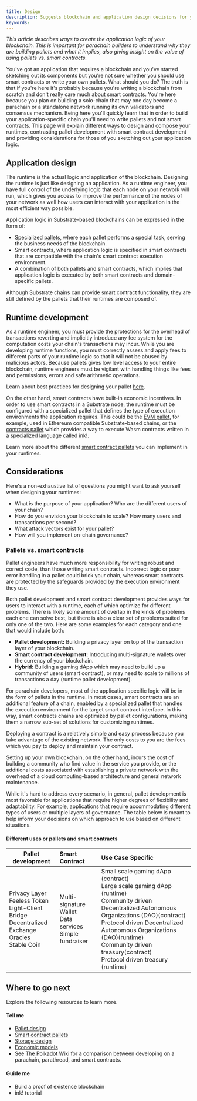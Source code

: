 ```yaml
---
title: Design
description: Suggests blockchain and application design decisions for you to consider in planning your project.
keywords:  
---
```


_This article describes ways to create the application logic of your blockchain._
_This is important for parachain builders to understand why they are building pallets and what it implies, also giving insight on the value of using pallets vs. smart contracts._

You've got an application that requires a blockchain and you've started sketching out its components but you're not sure whether you should use smart contracts or write your own pallets. 
What should you do?
The truth is that if you're here it's probably because you're writing a blockchain from scratch and don't really care much about smart contracts.
You're here because you plan on building a solo-chain that may one day become a parachain or a standalone network running its own validators and consensus mechanism.
Being here you'll quickly learn that in order to build your application-specific chain you'll need to write pallets and not smart contracts.
This page will explain different ways to design and compose your runtimes, contrasting pallet development with smart contract development and providing considerations for those of you sketching out your application logic.

## Application design

The runtime is the actual logic and application of the blockchain.
Designing the runtime is just like designing an application.
As a runtime engineer, you have full control of the underlying logic that each node on your network will run, which gives you access to improve the performance of the nodes of your network as well how users can interact with your application in the most efficient way possible.

Application logic in Substrate-based blockchains can be expressed in the form of:

- Specialized [pallets](/todo), where each pallet performs a special task, serving the business needs of the blockchain. 
- Smart contracts, where application logic is specified in smart contracts that are compatible with the chain's smart contract execution environment.
- A combination of both pallets and smart contracts, which implies that application logic is executed by both smart contracts and domain-specific pallets.

Although Substrate chains can provide smart contract functionality, they are still defined by the pallets that their runtimes are composed of.

## Runtime development

As a runtime engineer, you must provide the protections for the overhead of transactions reverting and implicitly introduce any fee system for the computation costs your chain's transactions may incur.
While you are developing runtime functions, you must correctly assess and apply fees to different parts of your runtime logic so that it will not be abused by malicious actors.
Because pallets gives low level access to your entire blockchain, runtime engineers must be vigilant with handling things like fees and permissions, errors and safe arithmetic operations. 

Learn about best practices for designing your pallet [here]().

On the other hand, smart contracts have built-in economic incentives.
In order to use smart contracts in a Substrate node, the runtime must be configured with a specialized pallet that defines the type of execution environments the application requires. 
This could be the [EVM pallet](/pallet-todo-link), for example, used in Ethereum compatible Substrate-based chains, or the [contracts pallet](/pallet-todo-link) which provides a way to execute Wasm contracts written in a specialized language called ink!. 

Learn more about the different [smart contract pallets]() you can implement in your runtimes.

## Considerations

Here's a non-exhaustive list of questions you might want to ask yourself when designing your runtimes:

- What is the purpose of your application? Who are the different users of your chain? 
- How do you envision your blockchain to scale? How many users and transactions per second? 
- What attack vectors exist for your pallet?
- How will you implement on-chain governance? 

### Pallets vs. smart contracts

Pallet engineers have much more responsibility for writing robust and correct code, than those writing smart contracts.
Incorrect logic or poor error handling in a pallet could brick your chain, whereas smart contracts are protected by the safeguards provided by the execution environment they use.

Both pallet development and smart contract development provides ways for users to interact with a runtime, each of which optimize for different problems.
There is likely some amount of overlap in the kinds of problems each one can solve best, but there is also a clear set of problems suited for only one of the two. 
Here are some examples for each category and one that would include both:

- **Pallet development:** Building a privacy layer on top of the transaction layer of your blockchain.
- **Smart contract development:** Introducing multi-signature wallets over the currency of your blockchain.
- **Hybrid:** Building a gaming dApp which may need to build up a community of users (smart contract), or may need to scale to millions of transactions a day (runtime pallet development).

For parachain developers, most of the application specific logic will be in the form of pallets in the runtime. 
In most cases, smart contracts are an additional feature of a chain, enabled by a specialized pallet that handles the execution environment for the target smart contract interface.
In this way, smart contracts chains are optimized by pallet configurations, making them a narrow sub-set of solutions for customizing runtimes.

Deploying a contract is a relatively simple and easy process because you take advantage of the existing network. 
The only costs to you are the fees which you pay to deploy and maintain your contract.

Setting up your own blockchain, on the other hand, incurs the cost of building a community who find value in the service you provide, or the additional costs associated with establishing a private network with the overhead of a cloud computing-based architecture and general network maintenance.

While it's hard to address every scenario, in general, pallet development is most favorable for applications that require higher degrees of flexibility and adaptability. 
For example, applications that require accommodating different types of users or multiple layers of governance. 
The table below is meant to help inform your decisions on which approach to use based on different situations.

#### Different uses or pallets and smart contracts 

| Pallet development | Smart Contract | Use Case Specific |
|---------------------|:---------------|:------------------|
| Privacy Layer  <br>Feeless Token <br>Light-Client Bridge <br> Decentralized Exchange <br>Oracles <br>Stable Coin| Multi-signature Wallet <br> Data services <br> Simple fundraiser | Small scale gaming dApp (contract) <br>Large scale gaming dApp (runtime) <br> Community driven Decentralized Autonomous Organizations (DAO)(contract)<br> Protocol driven Decentralized Autonomous Organizations (DAO)(runtime) <br> Community driven treasury(contract)<br> Protocol driven treasury (runtime)                |

## Where to go next

Explore the following resources to learn more.

#### Tell me

* [Pallet design](./pallet-design)
* [Smart contract pallets](./smart-contract-pallets)
* [Storage design](./storage-design)
* [Economic models](./economic-models) 
* See [The Polkadot Wiki](https://wiki.polkadot.network/docs/build-build-with-polkadot#what-is-the-difference-between-building-a-parachain-a-parathread-or-a-smart-contract) for a comparison between developing on a parachain, parathread, and smart contracts.

#### Guide me 
* Build a proof of existence blockchain
* ink! tutorial
